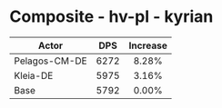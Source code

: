 # Composite - hv-pl - kyrian
| Actor | DPS | Increase |
|---|:---:|:---:|
|Pelagos-CM-DE|6272|8.28%|
|Kleia-DE|5975|3.16%|
|Base|5792|0.00%|
